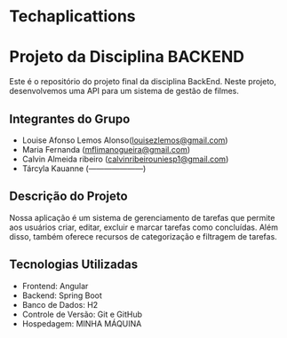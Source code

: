 # Techaplicattions
# Projeto da Disciplina BACKEND 

Este é o repositório do projeto final da disciplina BackEnd. Neste projeto, desenvolvemos uma API para um sistema de gestão de filmes.
## Integrantes do Grupo

- Louise Afonso Lemos Alonso(louisezlemos@gmail.com)
- Maria Fernanda (mflimanogueira@gmail.com)
- Calvin Almeida ribeiro  (calvinribeirouniesp1@gmail.com)
- Tárcyla Kauanne (———————)

## Descrição do Projeto

Nossa aplicação é um sistema de gerenciamento de tarefas que permite aos usuários criar, editar, excluir e marcar tarefas como concluídas. Além disso, também oferece recursos de categorização e filtragem de tarefas.

## Tecnologias Utilizadas

- Frontend: Angular
- Backend: Spring Boot
- Banco de Dados: H2
- Controle de Versão: Git e GitHub
- Hospedagem: MINHA MÁQUINA
